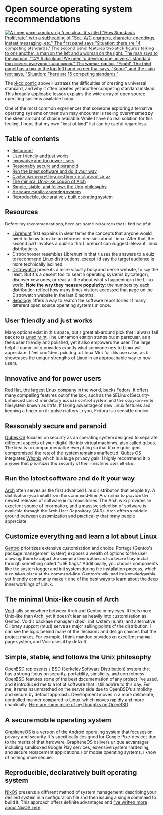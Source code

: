 # Open source operating system recommendations

[![A three panel comic strip from xkcd. It's titled "How Standards
Proliferate" with a subheading of "See: A/C chargers, character
encodings, instant messaging, etc." The first panel says "Situation:
there are 14 competing standards." The second panel features two stick
figures talking to one another, a man on the left and a woman on the
right. The man says to the woman, "14?! Ridiculous! We need to develop
one universal standard that covers everyone's use cases." The woman
replies, "Yeah!" The third panel has a box in the top left hand corner
that says, "Soon:", and the main text says, "Situation: There are 15
competing standards."
](/images/xkcd-standards.6975f55c09cec9a24ccb0185707d56892b881f9b1157c3e6d7ff61554d91ba94.2.png)](/images/xkcd-standards.6975f55c09cec9a24ccb0185707d56892b881f9b1157c3e6d7ff61554d91ba94.2.png)

The [xkcd comic](https://xkcd.com/927/) above illustrates the
difficulties of creating a universal standard, and why it often creates
yet another competing standard instead. This broadly applicable lesson
explains the wide array of open source operating systems available
today.

One of the most common experiences that someone exploring alternative
operating systems on their own may encounter is feeling overwhelmed by
the sheer amount of choice available. While I have no real solution for
this feeling, I hope that my own "best of kind" list can be useful
regardless.

## Table of contents

<!-- mtoc-start -->

- [Resources](#resources)
- [User friendly and just works](#user-friendly-and-just-works)
- [Innovative and for power users](#innovative-and-for-power-users)
- [Reasonably secure and paranoid](#reasonably-secure-and-paranoid)
- [Run the latest software and do it your way](#run-the-latest-software-and-do-it-your-way)
- [Customize everything and learn a lot about Linux](#customize-everything-and-learn-a-lot-about-linux)
- [The minimal Unix-like cousin of Arch](#the-minimal-unix-like-cousin-of-arch)
- [Simple, stable, and follows the Unix philosophy](#simple-stable-and-follows-the-unix-philosophy)
- [A secure mobile operating system](#a-secure-mobile-operating-system)
- [Reproducible, declaratively built operating system](#reproducible-declaratively-built-operating-system)

<!-- mtoc-end -->

## Resources

Before my recommendations, here are some resources that I find helpful:

- [Librehunt](https://librehunt.org/) first explains in clear terms the
  concepts that anyone would need to know to make an informed decision
  about Linux. After that, the second part involves a quiz so that
  Librehunt can suggest relevant Linux distributions.
- [Distrochooser](https://distrochooser.de/) resembles Librehunt in that
  it uses the answers to a quiz to recommend Linux distributions, except
  I'd say the target audience is more technically inclined.
- [Distrowatch](https://distrowatch.com/) presents a more visually busy
  and dense website, to say the least. But it's a decent tool to search
  operating systems by category, discover new ones, or read a little about
  what's happening in the Linux world. **Note the way they measure
  popularity**: the numbers by each distribution reflect how many times
  visitors accessed that page on the Distrowatch website in the last 6
  months.
- [Repology](https://repology.org/) offers a way to search the software
  repositories of many different open source operating systems at once.

## User friendly and just works

Many options exist in this space, but a great all-around pick that I
always fall back to is [Linux Mint](https://linuxmint.com/). The
Cinnamon edition stands out in particular, as it feels user friendly and
polished, yet it also empowers the user. The large, helpful community
provides exactly what someone new to Linux will appreciate. I feel
confident pointing to Linux Mint for this use case, as it showcases the
unique strengths of Linux in an approachable way to new users.

## Innovative and for power users

Red Hat, the largest Linux company in the world, backs
[Fedora](https://fedoraproject.org/). It offers many compelling features
out of the box, such as the SELinux (Security-Enhanced Linux) mandatory
access control system and the copy-on-write filesystem known as btrfs.
If taking advantage of new Linux features and keeping a finger on its
pulse matters to you, Fedora is a sensible choice.

## Reasonably secure and paranoid

[Qubes OS](https://www.qubes-os.org) focuses on security as an operating
system designed to separate different aspects of your digital life into
virtual machines, also called qubes. The idea is to compartmentalize
everything so that if one qube gets compromised, the rest of the system
remains unaffected. Qubes OS integrates
[Whonix](https://www.whonix.org/) which is a huge privacy gain. I highly
recommend it to anyone that prioritizes the security of their machine
over all else.

## Run the latest software and do it your way

[Arch](https://archlinux.org/) often serves as the first advanced Linux
distribution that people try. A distribution you install from the
command-line, Arch aims to provide the newest releases of software in
its repositories. The Arch wiki provides an excellent source of
information, and a massive selection of software is available through
the Arch User Repository (AUR). Arch offers a middle ground between
customization and practicality that many people appreciate.

## Customize everything and learn a lot about Linux

[Gentoo](https://www.gentoo.org/) prioritizes extensive customization
and choice. Portage (Gentoo's package management system) exposes a
wealth of options to the user, allowing them to adjust the compile time
options of software they install through something called "USE flags."
Additionally, you choose components like the system logger and init
system during the installation process, which also takes place at the
command-line. Gentoo's wiki and its knowledgeable yet friendly community
make it one of the best ways to learn about the deep inner workings of
Linux.

## The minimal Unix-like cousin of Arch

[Void](https://voidlinux.org/) falls somewhere between Arch and Gentoo
in my eyes. It feels more Unix-like than Arch, yet it doesn't lean as
heavily into customization as Gentoo. Void's package manager (xbps),
init system (runit), and alternative C library support (musl) serve as
major selling points of the distribution. I can see the logic behind
many of the decisions and design choices that the project makes. For
example, I think mandoc provides an excellent manual page system, and
Void uses it by default.

## Simple, stable, and follows the Unix philosophy

[OpenBSD](https://www.openbsd.org/) represents a BSD (Berkeley Software
Distribution) system that has a strong focus on security, portability,
simplicity, and correctness. OpenBSD features some of the best
documentation of any project I've used, and it introduced me to a lot of
software that I still admire to this day. For me, it remains unmatched
on the server side due to OpenBSD's simplicity and secure by default
approach. Development moves in a more deliberate, controlled manner
compared to Linux, which moves rapidly and more chaotically. [Here are
some more of my thoughts on OpenBSD](/why-openbsd.html).

## A secure mobile operating system

[GrapheneOS](https://grapheneos.org/) is a version of the Android
operating system that focuses on privacy and security. It's specifically
designed for Google Pixel devices due to the merits of that hardware.
GrapheneOS delivers unique advantages including sandboxed Google Play
services, extensive system hardening, and secure replacement
applications. For mobile operating systems, I know of nothing more
secure.

## Reproducible, declaratively built operating system

[NixOS](https://nixos.org) presents a different method of system
management: describing your desired system in a configuration file and
then issuing a single command to build it. This approach offers definite
advantages and [I've written more about NixOS
here](/nixos-pros-cons.html).

